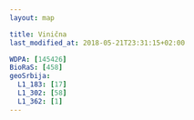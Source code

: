 ```yaml
---
layout: map

title: Vinična
last_modified_at: 2018-05-21T23:31:15+02:00

WDPA: [145426]
BioRaS: [458]
geoSrbija:
  L1_183: [17]
  L1_302: [58]
  L1_362: [1]
---
```

